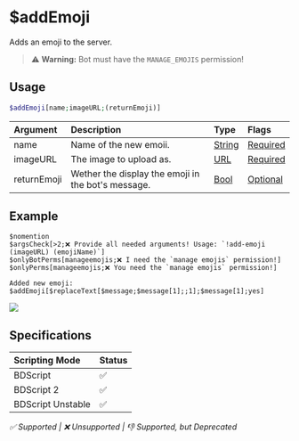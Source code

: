 # $addEmoji
Adds an emoji to the server.
> ⚠️ **Warning:** Bot must have the `MANAGE_EMOJIS` permission!

## Usage
```php
$addEmoji[name;imageURL;(returnEmoji)]
```

| Argument | Description | Type | Flags |
| :---- | :---- | :---- | :---- |
| name | Name of the new emoii. | [String](/src/resources/arguments/types.md#string) | [Required](/src/resources/arguments/flags.md#required)
| imageURL | The image to upload as. | [URL](/src/resources/arguments/types.md#url) | [Required](/src/resources/arguments/flags.md#required)
| returnEmoji | Wether the display the emoji in the bot's message. | [Bool](/src/resources/arguments/types.md#bool) | [Optional](/src/resources/arguments/flags.md#optional)

## Example
```
$nomention
$argsCheck[>2;❌ Provide all needed arguments! Usage: `!add-emoji (imageURL) (emojiName)`]
$onlyBotPerms[manageemojis;❌ I need the `manage emojis` permission!]
$onlyPerms[manageemojis;❌ You need the `manage emojis` permission!]

Added new emoji: $addEmoji[$replaceText[$message;$message[1];;1];$message[1];yes]
```
![](https://user-images.githubusercontent.com/69215413/141665128-ddaf8ba9-3b6a-4789-8532-7e133fe0a16d.png)

## Specifications
| Scripting Mode | Status
| :---- | :---- |
| BDScript | ✅ |
| BDScript 2 | ✅ |
| BDScript Unstable | ✅ |

*✅ Supported | ❌ Unsupported | 👎 Supported, but Deprecated*